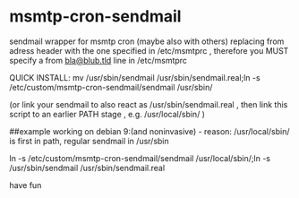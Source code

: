 # msmtp-cron-sendmail
  sendmail wrapper for msmtp cron (maybe also with others) replacing from adress header with the one specified in /etc/msmtprc ,  therefore you MUST specify a from bla@blub.tld line in /etc/msmtprc


QUICK INSTALL: mv /usr/sbin/sendmail /usr/sbin/sendmail.real;ln -s /etc/custom/msmtp-cron-sendmail/sendmail /usr/sbin/


(or link your sendmail to also react as /usr/sbin/sendmail.real , then link this script to an earlier PATH stage , e.g. /usr/local/sbin/ )


##example working on debian 9:(and noninvasive) - reason: /usr/local/sbin/ is first in path, regular sendmail in /usr/sbin

ln -s /etc/custom/msmtp-cron-sendmail/sendmail /usr/local/sbin/;ln -s /usr/sbin/sendmail /usr/sbin/sendmail.real

have fun
